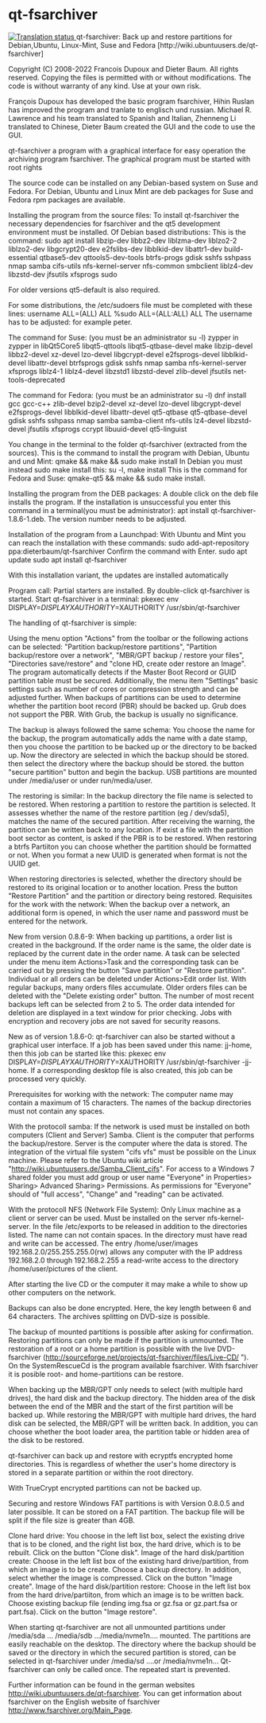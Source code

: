 # qt-fsarchiver <a href="https://hosted.weblate.org/engage/qt-fsarchiver/">
<img src="https://hosted.weblate.org/widgets/qt-fsarchiver/-/287x66-black.png" alt="Translation status" />
</a>
qt-fsarchiver: Back up and restore partitions for Debian,Ubuntu, Linux-Mint, Suse and Fedora [http://wiki.ubuntuusers.de/qt-fsarchiver]

Copyright (C) 2008-2022 Francois Dupoux and Dieter Baum.  All rights reserved.
Copying the files is permitted with or without modifications. The code is without warranty of any kind. Use at your own risk.

François Dupoux has developed the basic program fsarchiver, Hihin Ruslan has improved the program and tranlate to englisch und russian. Michael R. Lawrence and his team translated to Spanish and Italian, Zhenneng Li translated to Chinese, Dieter Baum created the GUI and the code to use the GUI.

qt-fsarchiver a program with a graphical interface for easy operation the archiving program fsarchiver.
The graphical program must be started with root rights

The source code can be installed on any Debian-based system on Suse and Fedora.
For Debian, Ubuntu and Linux Mint are deb packages for Suse and Fedora rpm packages are available.

Installing the program from the source files:
To install qt-fsarchiver the necessary dependencies for fsarchiver and the qt5 development environment must be installed.
Of Debian based distributions: This is the command:
sudo apt install libzip-dev libbz2-dev liblzma-dev liblzo2-2 liblzo2-dev libgcrypt20-dev e2fslibs-dev libblkid-dev libattr1-dev build-essential  qtbase5-dev qttools5-dev-tools btrfs-progs gdisk sshfs sshpass nmap samba cifs-utils nfs-kernel-server nfs-common smbclient liblz4-dev libzstd-dev jfsutils xfsprogs sudo 

For older versions qt5-default is also required.

For some distributions, the /etc/sudoers file must be completed with these lines:
username ALL=(ALL) ALL 
%sudo	ALL=(ALL:ALL) ALL
The username has to be adjusted: for example peter.

The command for Suse: (you must be an administrator su -l) zypper in zypper in libQt5Core5 libqt5-qttools libqt5-qtbase-devel make libzip-devel libbz2-devel xz-devel lzo-devel libgcrypt-devel e2fsprogs-devel libblkid-devel libattr-devel btrfsprogs gdisk sshfs nmap samba nfs-kernel-server xfsprogs liblz4-1 liblz4-devel libzstd1 libzstd-devel zlib-devel jfsutils net-tools-deprecated 

The command for Fedora: (you must be an administrator su -l) dnf install  gcc gcc-c++ zlib-devel bzip2-devel xz-devel lzo-devel libgcrypt-devel e2fsprogs-devel libblkid-devel libattr-devel qt5-qtbase qt5-qtbase-devel gdisk sshfs sshpass nmap samba samba-client nfs-utils lz4-devel libzstd-devel jfsutils xfsprogs ccrypt libuuid-devel qt5-linguist

You change in the terminal to the folder qt-fsarchiver (extracted from the sources).
This is the command to install the program with Debian, Ubuntu  and und Mint: qmake && make && sudo make install
In Debian you must instead sudo make install this: su -l, make install
This is the command for Fedora and Suse: qmake-qt5 && make && sudo make install.

Installing the program from the DEB packages:
A double click on the deb file installs the program.
If the installation is unsuccessful you enter this command in a terminal(you must be administrator): apt install qt-fsarchiver-1.8.6-1.deb. The version number needs to be adjusted.

Installation of the program from a Launchpad:
With Ubuntu and Mint you can reach the installation with these commands:
sudo add-apt-repository ppa:dieterbaum/qt-fsarchiver
Confirm the command with Enter.
sudo apt update
sudo apt install qt-fsarchiver

With this installation variant, the updates are installed automatically

Program call:
Partial starters are installed. By double-click qt-fsarchiver is started.
Start qt-fsarchiver in a terminal: pkexec env DISPLAY=$DISPLAY XAUTHORITY=$XAUTHORITY /usr/sbin/qt-fsarchiver

The handling of qt-fsarchiver is simple:

Using the menu option "Actions" from the toolbar or the following actions can be selected:
"Partition backup/restore partitions", "Partition backup/restore over a network", "MBR/GPT backup / restore your files", "Directories save/restore" and "clone HD, create oder restore an Image".
The program automatically detects if the Master Boot Record or GUID partition table must be secured.
Additionally, the menu item "Settings" basic settings such as number of cores or compression strength and can be adjusted further.
When backups of partitions can be used to determine whether the partition boot record (PBR) should be backed up. Grub does not support the PBR. With Grub, the backup is usually no significance.

The backup is always followed the same schema: You choose the name for the backup, the program automatically adds the name with a date stamp, then you choose the partition to be backed up or the directory to be backed up. Now the directory are selected in which the backup should be stored. then select the directory where the backup should be stored. the button "secure partition" button and begin the backup.
USB partitions are mounted under /media/user or under run/media/user.

The restoring is similar: In the backup directory the file name is selected to be restored. When restoring a partition to restore the partition is selected. It assesses whether the name of the restore partition (eg / dev/sda5), matches the name of the secured partition. After receiving the warning, the partition can be written back to any location. If exist a file with the partition boot sector as content, is asked if the PBR is to be restored.
When restoring a btrfs Partiiton you can choose whether the partition should be formatted or not. When you format a new UUID is generated when format is not the UUID get.

When restoring directories is selected, whether the directory should be restored to its original location or to another location. Press the  button "Restore Partition" and the partition or directory being restored.
Requisites for the work with the network:
When the backup over a network, an additional form is opened, in which the user name and password must be entered for the network. 

New from version 0.8.6-9:
When backing up partitions, a order list is created in the background. If the order name is the same, the older date is replaced by the current date in the order name.
A task can be selected under the menu item Actions>Task and the corresponding task can be carried out by pressing the button "Save partition" or "Restore partition".
Individual or all orders can be deleted under Actions>Edit order list.
With regular backups, many orders files accumulate. Older orders files can be deleted with the "Delete existing order" button. The number of most recent backups left can be selected from 2 to 5. The order data intended for deletion are displayed in a text window for prior checking.
Jobs with encryption and recovery jobs are not saved for security reasons.

New as of version 1.8.6-0: 
qt-fsarchiver can also be started without a graphical user interface.
If a job has been saved under this name: jj-home, then this job can be started like this: pkexec env DISPLAY=$DISPLAY XAUTHORITY=$XAUTHORITY /usr/sbin/qt-fsarchiver -jj-home.
If a corresponding desktop file is also created, this job can be processed very quickly.

Prerequisites for working with the network: 
The computer name may contain a maximum of 15 characters.
The names of the backup directories must not contain any spaces.

With the protocoll samba:
If the network is used must be installed on both computers (Client and Server) Samba. Client is the computer that performs the backup/restore. Server is the computer where the data is stored.
The integration of the virtual file system "cifs vfs" must be possible on the Linux machine. Please refer to the Ubuntu wiki article "http://wiki.ubuntuusers.de/Samba_Client_cifs".
For access to a Windows 7 shared folder you must add group or user name "Everyone" in  Properties> Sharing> Advanced Sharing> Permissions. As permissions for "Everyone" should of "full access", "Change" and "reading" can be activated.

With the protocoll NFS (Network File System):
Only Linux machine as a client or server can be used. Must be installed on the server nfs-kernel-server. In the file /etc/exports to be released in addition to the directories listed. The name can not contain spaces. In the directory must have read and write can be accessed. The entry /home/user/images 192.168.2.0/255.255.255.0(rw) allows any computer with the IP address 192.168.2.0 through 192.168.2.255 a read-write access to the directory /home/user/pictures of the client.

After starting the live CD or the computer it may make a while to show up other computers on the network. 

Backups can also be done encrypted. Here, the key length between 6 and 64 characters. The archives splitting on DVD-size is possible.

The backup of mounted partitions is possible after asking for confirmation. Restoring partitions can only be made ​​if the partition is unmounted.
The restoration of a root or a home partition is possible with the live DVD-fsarchiver (http://sourceforge.net/projects/qt-fsarchiver/files/Live-CD/ ").
On the SystemRescueCd is the program available fsarchiver. With fsarchiver it is posible root- and home-partitions can be restore​​.

When backing up the MBR/GPT only needs to select (with multiple hard drives), the hard disk and the backup directory. The hidden area of ​​the disk between the end of the MBR and the start of the first partition will be backed up. While restoring the MBR/GPT with multiple hard drives, the hard disk can be selected, the MBR/GPT will be written back. In addition, you can choose whether the boot loader area, the partition table or hidden area of ​​the disk to be restored.

qt-fsarchiver  can back up and restore with ecryptfs encrypted home directories. This is regardless of whether the user's home directory is stored in a separate partition or within the root directory.

With TrueCrypt encrypted partitions can not be backed up.

Securing and restore Windows FAT partitions is with Version 0.8.0.5 and later possible. It can be stored on a FAT partition. The backup file will be split if the file size is greater than 4GB.

Clone hard drive: You choose in the left list box, select the existing drive that is to be cloned, and the right list box, the hard drive, which is to be rebuilt. Click on the button "Clone disk".
Image of the hard disk/partition create:
Choose in the left list box of the existing hard drive/partition, from which an image is to be create. Choose a backup directory. In addition, select whether the image is compressed. Click on the button "Image create".
Image of the hard disk/partition restore:
Choose in the left list box from the hard drive/partiiton, from which an image is to be written back. Choose existing backup file (ending img.fsa or gz.fsa or gz.part.fsa or part.fsa). Click on the button "Image restore".

When starting qt-fsarchiver are not all unmounted partitions under /media/sda ... /media/sdb .../media/nvme1n.... mounted. The partitions are easily reachable on the desktop. The directory where the backup should be saved or the directory in which the secured partition is stored, can be selected in qt-fsarchiver under /media/sd ....or /media/nvme1n... 
Qt-fsarchiver can only be called once. The repeated start is prevented.

Further information can be found in the german websites http://wiki.ubuntuusers.de/qt-fsarchiver.
You can get information about fsarchiver on the English website of fsarchiver http://www.fsarchiver.org/Main_Page.
